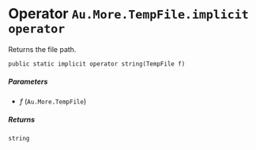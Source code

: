 # Operator `Au.More.TempFile.implicit operator`

Returns the file path.

```
public static implicit operator string(TempFile f)
```

##### Parameters

- *f*  (`Au.More.TempFile`)

##### Returns

`string`